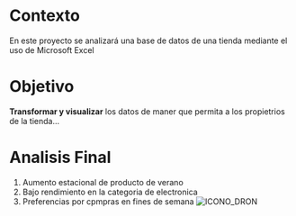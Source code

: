 # Contexto
En este proyecto se analizará una base de datos de una tienda mediante el uso de Microsoft Excel

# Objetivo
**Transformar y visualizar** los datos de maner que permita a los propietrios de la tienda...
# Analisis Final
1. Aumento estacional de producto de verano
2. Bajo rendimiento en la categoria de electronica
3. Preferencias por cpmpras en fines de semana
![ICONO_DRON](https://github.com/user-attachments/assets/721194f6-93be-4901-ac03-d44de919363d)
